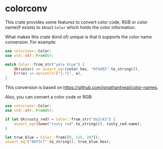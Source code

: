 # colorconv

This crate provides some features to convert color code, RGB or color name(if
exists) to struct `Color` which holds the color information.

What makes this crate (kind of) unique is that it supports the color name
conversion. For example:

```rust
use colorconv::Color;
use std::str::FromStr;

match Color::from_str("yale blue") {
    Ok(color) => assert_eq!(color.hex, "0f4d92".to_string()),
    Err(e) => eprintln!("{:?}", e),
}
```

This conversion is based on <https://github.com/jonathantneal/color-names>.

Also, you can convert a color code or RGB:

```rust
use colorconv::Color;
use std::str::FromStr;

if let Ok(rusty_red) = Color::from_str("da2c43") {
    assert_eq!(Some("rusty red".to_string()), rusty_red.name);
}

let true_blue = Color::from([0, 115, 207]);
assert_eq!("0073cf".to_string(), true_blue.hex);
```
